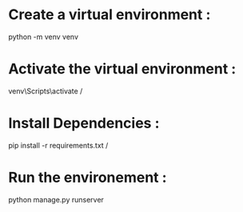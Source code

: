 # Create a virtual environment :

python -m venv venv  

# Activate the virtual environment : 

venv\Scripts\activate /

# Install Dependencies : 

pip install -r requirements.txt /

# Run the environement :

python manage.py runserver
